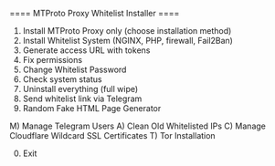 ==== MTProto Proxy Whitelist Installer ====

1) Install MTProto Proxy only (choose installation method)
2) Install Whitelist System (NGINX, PHP, firewall, Fail2Ban)
3) Generate access URL with tokens
4) Fix permissions
5) Change Whitelist Password
6) Check system status
7) Uninstall everything (full wipe)
8) Send whitelist link via Telegram
9) Random Fake HTML Page Generator

M) Manage Telegram Users
A) Clean Old Whitelisted IPs
C) Manage Cloudflare Wildcard SSL Certificates
T) Tor Installation

0) Exit
